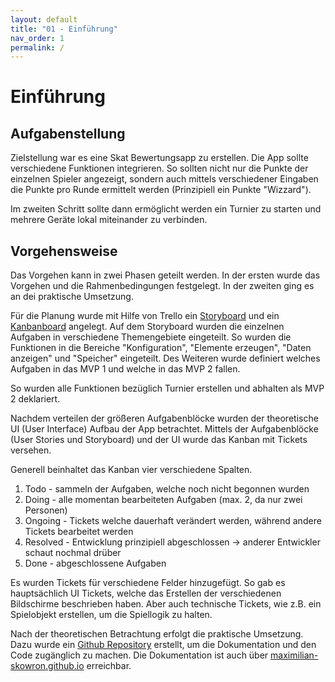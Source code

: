 ```yaml
---
layout: default
title: "01 - Einführung"
nav_order: 1
permalink: /
---
```


# Einführung

## Aufgabenstellung

Zielstellung war es eine Skat Bewertungsapp zu erstellen.
Die App sollte verschiedene Funktionen integrieren.
So sollten nicht nur die Punkte der einzelnen Spieler angezeigt, sondern auch mittels verschiedener Eingaben die Punkte pro Runde ermittelt werden (Prinzipiell ein Punkte "Wizzard").

Im zweiten Schritt sollte dann ermöglicht werden ein Turnier zu starten und mehrere Geräte lokal miteinander zu verbinden.

## Vorgehensweise

Das Vorgehen kann in zwei Phasen geteilt werden. 
In der ersten wurde das Vorgehen und die Rahmenbedingungen festgelegt.
In der zweiten ging es an dei praktische Umsetzung.

Für die Planung wurde mit Hilfe von Trello ein [Storyboard](https://trello.com/b/F3tY8z2C/storyboard-skat) und ein [Kanbanboard](https://trello.com/b/aTfRMIxJ/skat-kanban) angelegt.
Auf dem Storyboard wurden die einzelnen Aufgaben in verschiedene Themengebiete eingeteilt.
So wurden die Funktionen in die Bereiche "Konfiguration", "Elemente erzeugen", "Daten anzeigen" und "Speicher" eingeteilt.
Des Weiteren wurde definiert welches Aufgaben in das MVP 1 und welche in das MVP 2 fallen.

So wurden alle Funktionen bezüglich Turnier erstellen und abhalten als MVP 2 deklariert.

Nachdem verteilen der größeren Aufgabenblöcke wurden der theoretische UI (User Interface) Aufbau der App betrachtet.
Mittels der Aufgabenblöcke (User Stories und Storyboard) und der UI wurde das Kanban mit Tickets versehen.

Generell beinhaltet das Kanban vier verschiedene Spalten.

1. Todo - sammeln der Aufgaben, welche noch nicht begonnen wurden
2. Doing - alle momentan bearbeiteten Aufgaben (max. 2, da nur zwei Personen)
3. Ongoing - Tickets welche dauerhaft verändert werden, während andere Tickets bearbeitet werden
4. Resolved - Entwicklung prinzipiell abgeschlossen -> anderer Entwickler schaut nochmal drüber
5. Done - abgeschlossene Aufgaben

Es wurden Tickets für verschiedene Felder hinzugefügt.
So gab es hauptsächlich UI Tickets, welche das Erstellen der verschiedenen Bildschirme beschrieben haben.
Aber auch technische Tickets, wie z.B. ein Spielobjekt erstellen, um die Spiellogik zu halten.

Nach der theoretischen Betrachtung erfolgt die praktische Umsetzung.
Dazu wurde ein [Github Repository](https://github.com/maximilian-skowron/skatify) erstellt, um die Dokumentation und den Code zugänglich zu machen.
Die Dokumentation ist auch über [maximilian-skowron.github.io](https://maximilian-skowron.github.io/skatify/) erreichbar. 